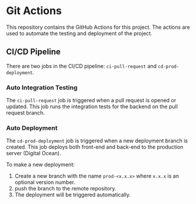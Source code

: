 # Git Actions

This repository contains the GitHub Actions for this project. The actions are used to automate the testing and deployment of the project.


## CI/CD Pipeline
There are two jobs in the CI/CD pipeline: `ci-pull-request` and `cd-prod-deployment`.

### Auto Integration Testing
The `ci-pull-request` job is triggered when a pull request is opened or updated. This job runs the integration tests for the backend on the pull request branch.

### Auto Deployment
The `cd-prod-deployment` job is triggered when a new deployment branch is created. This job deploys both front-end and back-end to the production server (Digital Ocean).

To make a new deployment:
1. Create a new branch with the name `prod-<x.x.x>` where `x.x.x` is an optional version number.
2. push the branch to the remote repository.
3. The deployment will be triggered automatically.

